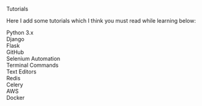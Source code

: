 Tutorials<br />

Here I add some tutorials which I think you must read while learning below: <br />

Python 3.x <br />
Django <br />
Flask <br />
GitHub <br />
Selenium Automation <br />
Terminal Commands <br />
Text Editors <br />
Redis <br />
Celery <br />
AWS <br />
Docker <br />



